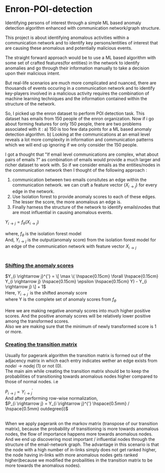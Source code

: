 # Enron-POI-detection
 Identifying persons of interest through a simple ML based anomaly detection algorithm enhanced with communication network/graph structure.

This project is about identifying anomalous activities within a communication network and to identify key persons/entities of interest that are causing these anomalous and potentially malicious events. 

The straight forward approach would be to use a ML based algorithm with some set of crafted features(for entities) in the network to identify anomalies and go through their information manually to take a decision upon their malicious intent. 

But real-life scenarios are much more complicated and nuanced, there are thousands of events occuring in a communication network and to identify key-players involved in a malicious activity requires the combination of machine learning techniques and the information contained within the structure of the network.

So, I picked up the enron dataset to perform POI detection task.
This dataset has emails from 150 people of the enron organization. Now if i go about forming features for only 150 people, there are two problems associated with it :
a) 150 is too few data points for a ML based anomaly detection algorithm.
b) Looking at the communications at an email level reveals a lot more complexity in information and communication patterns which we will end up ignoring if we only consider the 150 people.

I got a thought that "If email level communications are complex, what about pairs of emails ?" as combination of emails would provide a much larger and richer dataset to work with. So if we consider emails as the entities/nodes in the communication network then I thought of the following approach :

1) communication between two emails consitutes an edge within the communication network. we can craft a feature vector ($X_{i \rightarrow j}$) for every edge
in the network.
2) Use Isolation forest to provide anomaly scores to each of these edges. The lesser the score, the more anomalous an edge is.
3) Finally harness the structure of the network to identify emails\nodes that are most influential in causing anomalous events. 


$Y_{i \rightarrow j} = f_\theta \left( X_{i \rightarrow j} \right)$ <br><br>
$\text{where, } f_\theta \text{ is the isolation forest model}$ <br>
$\text{And, } Y_{i \rightarrow j} \text{ is the output(anomaly score) from the isolation forest model for an edge of the communication network with feature vector } X_{i \rightarrow j}$ <br><br>


### <ins>Shifting the anomaly scores</ins> <br>

$Y_{i \rightarrow j}^{'} =  \[ \max \( \hspace{0.15cm} \forall \hspace{0.15cm} Y_{i \rightarrow j} \hspace{0.15cm} \epsilon \hspace{0.15cm} Y) - Y_{i \rightarrow j} \] + 1$ <br>
$\text{Here, } Y_{i \rightarrow j}^{'} \text{ is the shifted anomaly score}$ <br>
$\text{where Y is the complete set of anomaly scores from }f_\theta$ <br><br>
Here we are making negative anomaly scores into much higher positive scores. And the positive anomaly scores will be relatively lower positive among the transformed scores. <br>
Also we are making sure that the minimum of newly transformed score is 1 or more. <br>

### <ins>Creating the transition matrix</ins> <br>
Usually for pagerank algorithm the transition matrix is formed out of the adjacency matrix in which each entry indicates wether an edge exists from $node i \rightarrow node j$ (1) or not (0). <br>
The main aim while creating the transition matrix should be to keep the probabilities of transitioning towards anomalous nodes higher compared to those of normal nodes. i.e <br>

$P_{i \rightarrow j} \propto	Y_{i \rightarrow j}^{'}$ <br>
$\text{And after performing row-wise normalization,}$ <br>
$P_{i \rightarrow j} = Y_{i \rightarrow j}^{'} \hspace{0.5mm} / \hspace{0.5mm} outdegree(i)$ <br><br>

When we apply pagerank on the markov matrix (transpose of our transition matrix), because the probability of transitioning is more towards anomalous nodes, the flow of importance happens more towards anomalous nodes. And we end up discovering most important / influential nodes through the structure of the email-network graph. The advantage in this scenario is that the node with a high number of in-links simply does
not get ranked higher, the node having in-links with more anomalous nodes gets ranked higher(because we modified the probailities in the transition matrix to be more towards the anomalous nodes).




 
